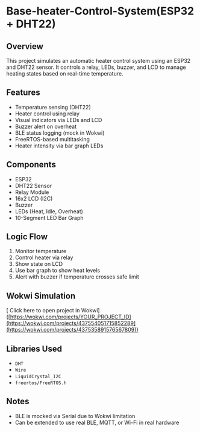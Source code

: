 # Base-heater-Control-System(ESP32 + DHT22)

##  Overview
This project simulates an automatic heater control system using an ESP32 and DHT22 sensor. It controls a relay, LEDs, buzzer, and LCD to manage heating states based on real-time temperature.

##  Features
- Temperature sensing (DHT22)
- Heater control using relay
- Visual indicators via LEDs and LCD
- Buzzer alert on overheat
- BLE status logging (mock in Wokwi)
- FreeRTOS-based multitasking
- Heater intensity via bar graph LEDs

##  Components
- ESP32
- DHT22 Sensor
- Relay Module
- 16x2 LCD (I2C)
- Buzzer
- LEDs (Heat, Idle, Overheat)
- 10-Segment LED Bar Graph

##  Logic Flow
1. Monitor temperature
2. Control heater via relay
3. Show state on LCD
4. Use bar graph to show heat levels
5. Alert with buzzer if temperature crosses safe limit

##  Wokwi Simulation
[ Click here to open project in Wokwi]([https://wokwi.com/projects/YOUR_PROJECT_ID](https://wokwi.com/projects/437554051715852289](https://wokwi.com/projects/437535891576567809))

##  Libraries Used
- `DHT`
- `Wire`
- `LiquidCrystal_I2C`
- `freertos/FreeRTOS.h`

##  Notes
- BLE is mocked via Serial due to Wokwi limitation
- Can be extended to use real BLE, MQTT, or Wi-Fi in real hardware
